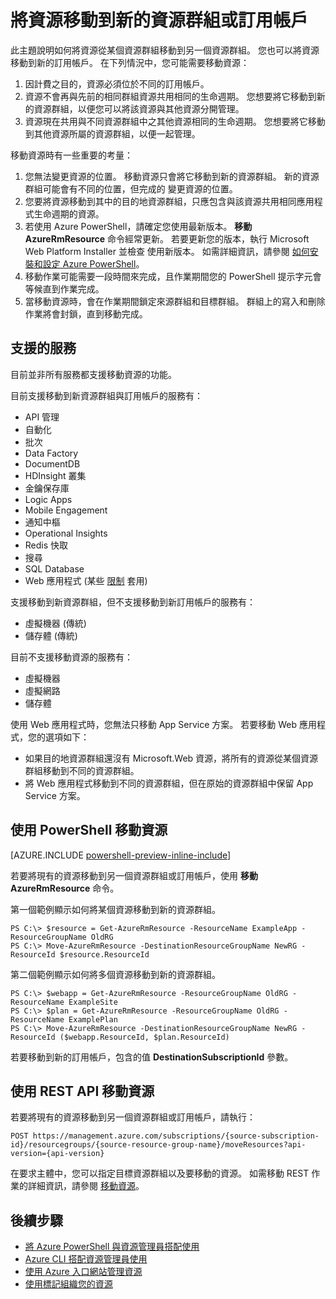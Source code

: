 <properties 
    pageTitle="將資源移動到新的資源群組" 
    description="使用 Azure PowerShell 或 REST API 將資源移動到至新的「Azure 資源管理員」資源群組。" 
    services="azure-resource-manager" 
    documentationCenter="" 
    authors="tfitzmac" 
    manager="wpickett" 
    editor=""/>

<tags 
    ms.service="azure-resource-manager" 
    ms.workload="multiple" 
    ms.tgt_pltfrm="na" 
    ms.devlang="na" 
    ms.topic="article" 
    ms.date="11/19/2015" 
    ms.author="tomfitz"/>

# 將資源移動到新的資源群組或訂用帳戶

此主題說明如何將資源從某個資源群組移動到另一個資源群組。 您也可以將資源移動到新的訂用帳戶。 在下列情況中，您可能需要移動資源：

1. 因計費之目的，資源必須位於不同的訂用帳戶。
2. 資源不會再與先前的相同群組資源共用相同的生命週期。 您想要將它移動到新的資源群組，以便您可以將該資源與其他資源分開管理。
3. 資源現在共用與不同資源群組中之其他資源相同的生命週期。 您想要將它移動到其他資源所屬的資源群組，以便一起管理。

移動資源時有一些重要的考量：

1. 您無法變更資源的位置。 移動資源只會將它移動到新的資源群組。 新的資源群組可能會有不同的位置，但完成的 
變更資源的位置。
2. 您要將資源移動到其中的目的地資源群組，只應包含與該資源共用相同應用程式生命週期的資源。
3. 若使用 Azure PowerShell，請確定您使用最新版本。  **移動 AzureRmResource** 命令經常更新。 若要更新您的版本，執行 Microsoft Web Platform Installer 並檢查 
使用新版本。 如需詳細資訊，請參閱 [如何安裝和設定 Azure PowerShell](powershell-install-configure.md)。
4. 移動作業可能需要一段時間來完成，且作業期間您的 PowerShell 提示字元會等候直到作業完成。
5. 當移動資源時，會在作業期間鎖定來源群組和目標群組。 群組上的寫入和刪除作業將會封鎖，直到移動完成。

## 支援的服務

目前並非所有服務都支援移動資源的功能。

目前支援移動到新資源群組與訂用帳戶的服務有：

- API 管理
- 自動化
- 批次
- Data Factory
- DocumentDB
- HDInsight 叢集
- 金鑰保存庫
- Logic Apps
- Mobile Engagement
- 通知中樞
- Operational Insights
- Redis 快取
- 搜尋
- SQL Database
- Web 應用程式 (某些 [限制](app-service-web/app-service-move-resources.md) 套用)

支援移動到新資源群組，但不支援移動到新訂用帳戶的服務有：

- 虛擬機器 (傳統)
- 儲存體 (傳統)

目前不支援移動資源的服務有：

- 虛擬機器
- 虛擬網路
- 儲存體

使用 Web 應用程式時，您無法只移動 App Service 方案。 若要移動 Web 應用程式，您的選項如下：

- 如果目的地資源群組還沒有 Microsoft.Web 資源，將所有的資源從某個資源群組移動到不同的資源群組。
- 將 Web 應用程式移動到不同的資源群組，但在原始的資源群組中保留 App Service 方案。

## 使用 PowerShell 移動資源

[AZURE.INCLUDE [powershell-preview-inline-include](../includes/powershell-preview-inline-include.md)]

若要將現有的資源移動到另一個資源群組或訂用帳戶，使用 **移動 AzureRmResource** 命令。

第一個範例顯示如何將某個資源移動到新的資源群組。

    PS C:\> $resource = Get-AzureRmResource -ResourceName ExampleApp -ResourceGroupName OldRG
    PS C:\> Move-AzureRmResource -DestinationResourceGroupName NewRG -ResourceId $resource.ResourceId

第二個範例顯示如何將多個資源移動到新的資源群組。

    PS C:\> $webapp = Get-AzureRmResource -ResourceGroupName OldRG -ResourceName ExampleSite
    PS C:\> $plan = Get-AzureRmResource -ResourceGroupName OldRG -ResourceName ExamplePlan
    PS C:\> Move-AzureRmResource -DestinationResourceGroupName NewRG -ResourceId ($webapp.ResourceId, $plan.ResourceId)

若要移動到新的訂用帳戶，包含的值 **DestinationSubscriptionId** 參數。

## 使用 REST API 移動資源

若要將現有的資源移動到另一個資源群組或訂用帳戶，請執行：

    POST https://management.azure.com/subscriptions/{source-subscription-id}/resourcegroups/{source-resource-group-name}/moveResources?api-version={api-version} 

在要求主體中，您可以指定目標資源群組以及要移動的資源。 如需移動 REST 作業的詳細資訊，請參閱 [移動資源](https://msdn.microsoft.com/library/azure/mt218710.aspx)。

## 後續步驟
- [將 Azure PowerShell 與資源管理員搭配使用](./powershell-azure-resource-manager.md)
- [Azure CLI 搭配資源管理員使用](./virtual-machines/xplat-cli-azure-resource-manager.md)
- [使用 Azure 入口網站管理資源](azure-portal/resource-group-portal.md)
- [使用標記組織您的資源](./resource-group-using-tags.md)



